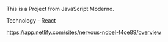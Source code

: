 This is a Project from JavaScript Moderno.

Technology - React

https://app.netlify.com/sites/nervous-nobel-f4ce89/overview
